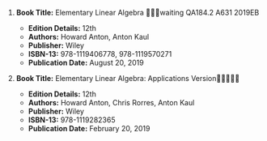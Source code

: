 1. **Book Title:** Elementary Linear Algebra 📒🔐🚫waiting QA184.2 A631 2019EB
   - **Edition Details:** 12th
   - **Authors:** Howard Anton, Anton Kaul
   - **Publisher:** Wiley
   - **ISBN-13:** 978-1119406778, 978-1119570271
   - **Publication Date:** August 20, 2019

2. **Book Title:** Elementary Linear Algebra: Applications Version🚨🚨🚨🚨🚨
   - **Edition Details:** 12th
   - **Authors:** Howard Anton, Chris Rorres, Anton Kaul
   - **Publisher:** Wiley
   - **ISBN-13:** 978-1119282365
   - **Publication Date:** February 20, 2019

